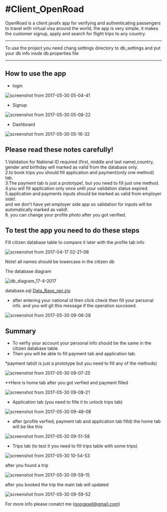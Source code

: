 #Client_OpenRoad
=====
OpenRoad is a client javafx app for verifying and authenticating passengers to travel with virtual visa around the world, the app is very simple, it makes the customer signup, apply and search for flight trips to any country.

------
To use the project you need chang settings directory to db_settings and put your db info insde db.properties file

------
How to use the app 
-----
* login  

![screenshot from 2017-05-30 05-04-41](https://cloud.githubusercontent.com/assets/14273726/26566696/efd2300a-44fd-11e7-9074-74826ff97c26.png)


* Signup


![screenshot from 2017-05-30 05-08-22](https://cloud.githubusercontent.com/assets/14273726/26574477/307aed1e-452a-11e7-97b2-85e45ba06a0c.png)


* Dashboard



![screenshot from 2017-05-30 05-16-32](https://cloud.githubusercontent.com/assets/14273726/26574534/601224e8-452a-11e7-9fb1-7c9f17542af6.png)






Please read these notes carefully! 
----------------------------------
1.Validation for National ID required (first, middle and last name),country, gender and birthday will marked as valid from the database only.   
2.to book trips you should fill application and payment(only one method) tab.   
3.The payment tab is just a prototype!, but you need to fill just one method.   
4.you will fill application only once until your validation status expired.   
5.application and payments inputs should be marked as valid from employer side!.   
and we don't have yet employer side app so validation for inputs will be automatically marked as valid!.   
6. you can change your profile photo after you got verified.   


To test the app you need to do these steps
-----------------------------------

Fill citizen database table to compare it later with the profile tab info 


![screenshot from 2017-04-17 02-21-08](https://cloud.githubusercontent.com/assets/14273726/26574892/cebf561c-452b-11e7-98d6-5d820affd740.png)


Note! all names should be lowercase in the citizen db

The database diagram


![db_diagram_17-4-2017](https://cloud.githubusercontent.com/assets/14273726/26574995/30b80e86-452c-11e7-9949-ff3333fe0fa0.png)


database.sql [Data_Base_opr.zip](https://github.com/gitexel/Client_OpenRoad/files/1037678/Data_Base_opr.zip)


* after entering your national id then click check then fill your personal info. and you will git this message if the operation succesed.


![screenshot from 2017-05-30 09-06-28](https://cloud.githubusercontent.com/assets/14273726/26575368/96fe547e-452d-11e7-95fa-7302442acf0d.png)



Summary
-------

* To verfiy your account your personal info should be the same in the citizen  database table. 
* Then you will be able to fill payment tab and application tab.



*payment tab(it is just a prototype but you need to fill any of the methods)

![screenshot from 2017-05-30 09-07-25](https://cloud.githubusercontent.com/assets/14273726/26575378/a3105924-452d-11e7-8955-1405b76f877d.png)


**Here is home tab after you got verfied and payment filled 


![screenshot from 2017-05-30 09-08-21](https://cloud.githubusercontent.com/assets/14273726/26575443/e9a74168-452d-11e7-85f1-9fbc9fe6549b.png)


* Application tab (you need to fille it to unlock trips tab)


![screenshot from 2017-05-30 09-48-08](https://cloud.githubusercontent.com/assets/14273726/26575513/42da3f9c-452e-11e7-8d73-f5c7861b952d.png)


* after (profile verfied, payment tab  and application tab filld) the home  tab will be like this  


![screenshot from 2017-05-30 09-51-58](https://cloud.githubusercontent.com/assets/14273726/26575579/83d353ee-452e-11e7-9e9a-7a0a37b79946.png)



* Trips tab (to test it you need to fill trips table with some trips)



![screenshot from 2017-05-30 10-54-53](https://cloud.githubusercontent.com/assets/14273726/26575676/d67aee40-452e-11e7-818c-d9bff01129dd.png)




after you found a trip 


![screenshot from 2017-05-30 09-59-15](https://cloud.githubusercontent.com/assets/14273726/26575687/e4abae64-452e-11e7-9ce7-3640bb96d0b3.png)


after you booked the trip the main tab will updated 



![screenshot from 2017-05-30 09-59-52](https://cloud.githubusercontent.com/assets/14273726/26575721/0a948074-452f-11e7-8721-cebf0b39288d.png)




For more info please conatct me (googexel@gmail.com)














